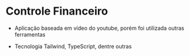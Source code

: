 # Controle Financeiro

- Aplicação baseada em vídeo do youtube, porém foi utilizada outras ferramentas

- Tecnologia Tailwind, TypeScript, dentre outras